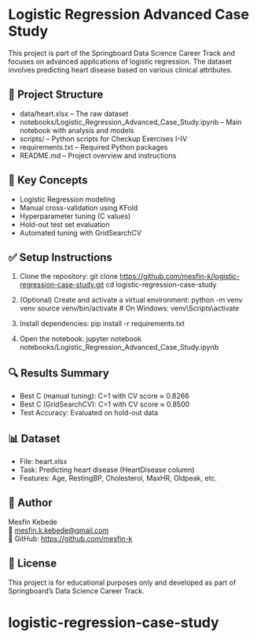 # Logistic Regression Advanced Case Study

This project is part of the Springboard Data Science Career Track and focuses on advanced applications of logistic regression. The dataset involves predicting heart disease based on various clinical attributes.

## 📁 Project Structure

- data/heart.xlsx – The raw dataset
- notebooks/Logistic_Regression_Advanced_Case_Study.ipynb – Main notebook with analysis and models
- scripts/ – Python scripts for Checkup Exercises I–IV
- requirements.txt – Required Python packages
- README.md – Project overview and instructions

## 🧠 Key Concepts

- Logistic Regression modeling
- Manual cross-validation using KFold
- Hyperparameter tuning (C values)
- Hold-out test set evaluation
- Automated tuning with GridSearchCV

## ✅ Setup Instructions

1. Clone the repository:
   git clone https://github.com/mesfin-k/logistic-regression-case-study.git
   cd logistic-regression-case-study

2. (Optional) Create and activate a virtual environment:
   python -m venv venv
   source venv/bin/activate     # On Windows: venv\Scripts\activate

3. Install dependencies:
   pip install -r requirements.txt

4. Open the notebook:
   jupyter notebook notebooks/Logistic_Regression_Advanced_Case_Study.ipynb

## 🔍 Results Summary

- Best C (manual tuning): C=1 with CV score ≈ 0.8266
- Best C (GridSearchCV): C=1 with CV score ≈ 0.8500
- Test Accuracy: Evaluated on hold-out data

## 📊 Dataset

- File: heart.xlsx
- Task: Predicting heart disease (HeartDisease column)
- Features: Age, RestingBP, Cholesterol, MaxHR, Oldpeak, etc.

## 👤 Author

Mesfin Kebede  
📧 mesfin.k.kebede@gmail.com  
🔗 GitHub: https://github.com/mesfin-k

## 📄 License

This project is for educational purposes only and developed as part of Springboard’s Data Science Career Track.
# logistic-regression-case-study
